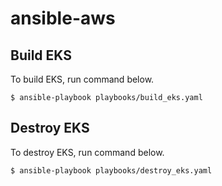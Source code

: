 # ansible-aws

## Build EKS
To build EKS, run command below.

```
$ ansible-playbook playbooks/build_eks.yaml
```

## Destroy EKS
To destroy EKS, run command below.

```
$ ansible-playbook playbooks/destroy_eks.yaml
```